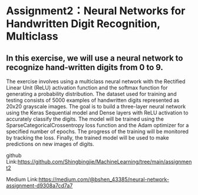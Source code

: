 # Assignment2：Neural Networks for Handwritten Digit Recognition, Multiclass

## In this exercise, we will use a neural network to recognize hand-written digits from 0 to 9. 
 The exercise involves using a multiclass neural network with the Rectified Linear Unit (ReLU) activation function and the softmax function for generating a probability distribution. The dataset used for training and testing consists of 5000 examples of handwritten digits represented as 20x20 grayscale images. The goal is to build a three-layer neural network using the Keras Sequential model and Dense layers with ReLU activation to accurately classify the digits. The model will be trained using the SparseCategoricalCrossentropy loss function and the Adam optimizer for a specified number of epochs. The progress of the training will be monitored by tracking the loss. Finally, the trained model will be used to make predictions on new images of digits.

github Link:https://github.com/Shingbingjie/MachineLearning/tree/main/assignment2

Medium Link:https://medium.com/@bshen_43385/neural-network-assignment-d9308a7cd7a7
